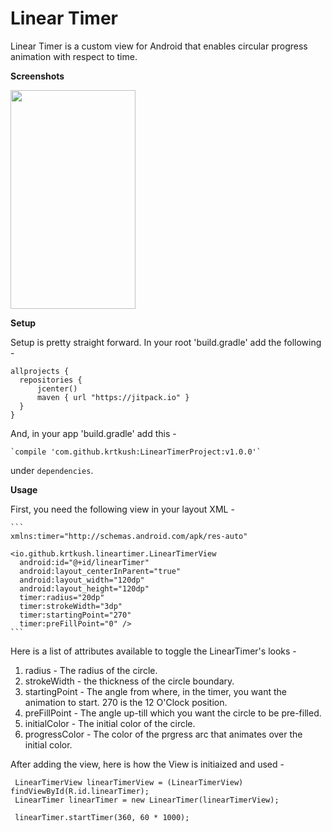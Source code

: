 # Linear Timer

Linear Timer is a custom view for Android that enables circular progress animation with respect to time.

**Screenshots**

<img src="https://raw.githubusercontent.com/krtkush/LinearTimerProject/master/Screenshots/ssOne.png" width="200" height="350" />

**Setup**

Setup is pretty straight forward. 
In your root 'build.gradle' add the following - 

    allprojects {
      repositories {
          jcenter()
          maven { url "https://jitpack.io" }
      }
    }
    
 And, in your app 'build.gradle' add this - 
 
    `compile 'com.github.krtkush:LinearTimerProject:v1.0.0'`
under `dependencies`.

**Usage**

First, you need the following view in your layout XML - 

    ```
    xmlns:timer="http://schemas.android.com/apk/res-auto"
      
    <io.github.krtkush.lineartimer.LinearTimerView
      android:id="@+id/linearTimer"
      android:layout_centerInParent="true"
      android:layout_width="120dp"
      android:layout_height="120dp"
      timer:radius="20dp"
      timer:strokeWidth="3dp"
      timer:startingPoint="270"
      timer:preFillPoint="0" />
    ```
        
Here is a list of attributes available to toggle the LinearTimer's looks -

1. radius - The radius of the circle.
2. strokeWidth - the thickness of the circle boundary.
3. startingPoint - The angle from where, in the timer, you want the animation to start. 270 is the 12 O'Clock position.
4. preFillPoint - The angle up-till which you want the circle to be pre-filled.
5. initialColor - The initial color of the circle. 
6. progressColor - The color of the prgress arc that animates over the initial color. 

After adding the view, here is how the View is initiaized and used -

     LinearTimerView linearTimerView = (LinearTimerView) findViewById(R.id.linearTimer);
     LinearTimer linearTimer = new LinearTimer(linearTimerView);
     
     linearTimer.startTimer(360, 60 * 1000);
